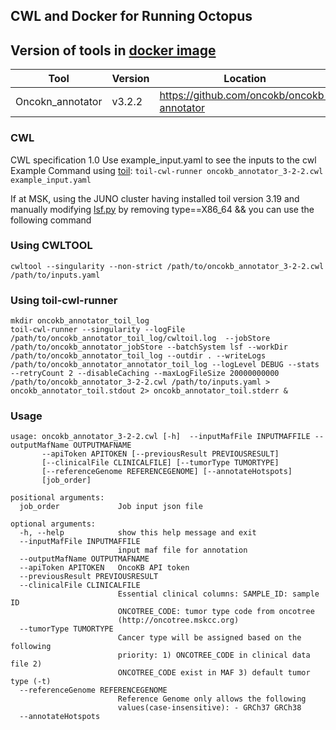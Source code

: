 ## CWL and Docker for Running Octopus

## Version of tools in [docker image](https://hub.docker.com/r/dancooke/octopus/tags)

| Tool             | Version | Location                                   |
| ---------------- | ------- | ------------------------------------------ |
| Oncokn_annotator | v3.2.2  | https://github.com/oncokb/oncokb-annotator |

### CWL

CWL specification 1.0
Use example_input.yaml to see the inputs to the cwl
Example Command using [toil](https://toil.readthedocs.io/):
`toil-cwl-runner oncokb_annotator_3-2-2.cwl example_input.yaml`

If at MSK, using the JUNO cluster having installed toil version 3.19 and manually modifying [lsf.py](https://github.com/DataBiosphere/toil/blob/releases/3.19.0/src/toil/batchSystems/lsf.py#L170) by removing type==X86_64 && you can use the following command

### Using CWLTOOL

```
cwltool --singularity --non-strict /path/to/oncokb_annotator_3-2-2.cwl /path/to/inputs.yaml
```

### Using toil-cwl-runner

```shell
mkdir oncokb_annotator_toil_log
toil-cwl-runner --singularity --logFile /path/to/oncokb_annotator_toil_log/cwltoil.log  --jobStore /path/to/oncokb_annotator_jobStore --batchSystem lsf --workDir /path/to/oncokb_annotator_toil_log --outdir . --writeLogs /path/to/oncokb_annotator_annotator_toil_log --logLevel DEBUG --stats --retryCount 2 --disableCaching --maxLogFileSize 20000000000 /path/to/oncokb_annotator_3-2-2.cwl /path/to/inputs.yaml > oncokb_annotator_toil.stdout 2> oncokb_annotator_toil.stderr &
```

### Usage

```shell
usage: oncokb_annotator_3-2-2.cwl [-h]  --inputMafFile INPUTMAFFILE --outputMafName OUTPUTMAFNAME
       --apiToken APITOKEN [--previousResult PREVIOUSRESULT]
       [--clinicalFile CLINICALFILE] [--tumorType TUMORTYPE]
       [--referenceGenome REFERENCEGENOME] [--annotateHotspots]
       [job_order]

positional arguments:
  job_order             Job input json file

optional arguments:
  -h, --help            show this help message and exit
  --inputMafFile INPUTMAFFILE
                        input maf file for annotation
  --outputMafName OUTPUTMAFNAME
  --apiToken APITOKEN   OncoKB API token
  --previousResult PREVIOUSRESULT
  --clinicalFile CLINICALFILE
                        Essential clinical columns: SAMPLE_ID: sample ID
                        ONCOTREE_CODE: tumor type code from oncotree
                        (http://oncotree.mskcc.org)
  --tumorType TUMORTYPE
                        Cancer type will be assigned based on the following
                        priority: 1) ONCOTREE_CODE in clinical data file 2)
                        ONCOTREE_CODE exist in MAF 3) default tumor type (-t)
  --referenceGenome REFERENCEGENOME
                        Reference Genome only allows the following
                        values(case-insensitive): - GRCh37 GRCh38
  --annotateHotspots

```
